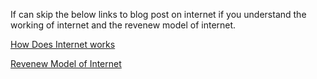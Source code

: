 If can skip the below links to blog post on internet if you understand the working of internet and the revenew model of internet.

[How Does Internet works](https://medium.com/iotforall/how-does-the-internet-work-1898bbcfbba9)

[Revenew Model of Internet](https://medium.com/@cdixon/the-internet-economy-fc43f3eff58a)
